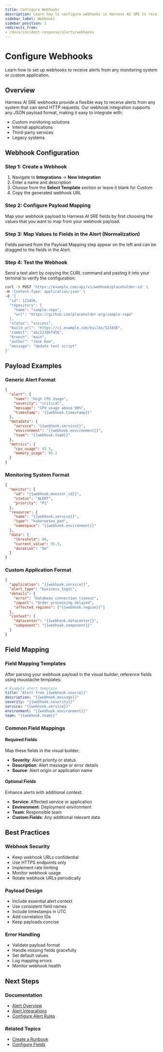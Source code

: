 ```yaml
---
title: Configure Webhooks
description: Learn how to configure webhooks in Harness AI SRE to receive alerts from any monitoring system or custom application.
sidebar_label: Webhooks
sidebar_position: 2
redirects_from:
- /docs/incident-response/alerts/webhooks
---
```


# Configure Webhooks

Learn how to set up webhooks to receive alerts from any monitoring system or custom application.

## Overview

Harness AI SRE webhooks provide a flexible way to receive alerts from any system that can send HTTP requests. Our webhook integration supports any JSON payload format, making it easy to integrate with:
- Custom monitoring solutions
- Internal applications
- Third-party services
- Legacy systems

## Webhook Configuration

### Step 1: Create a Webhook
1. Navigate to **Integrations** → **New Integration**
2. Enter a name and description
3. Choose from the **Select Template** section or leave it blank for Custom
4. Copy the generated webhook URL

### Step 2: Configure Payload Mapping
Map your webhook payload to Harness AI SRE fields by first choosing the values that you want to map from your webhook payload.

### Step 3: Map Values to Fields in the Alert (Normalization)
Fields parsed from the Payload Mapping step appear on the left and can be dragged to the fields in the Alert.

### Step 4: Test the Webhook
Send a test alert by copying the CURL command and pasting it into your terminal to verify the configuration:

```bash
curl -X POST 'https://example.com/api/v1/webhook/placeholder-id' \
-H 'Content-Type: application/json' \
-d '{
  "id": 123456,
  "repository": {
    "name": "sample-repo",
    "url": "https://github.com/placeholder-org/sample-repo"
  },
  "status": "success",
  "build_url": "https://ci.example.com/builds/123456",
  "commit": "abc123def456",
  "branch": "main",
  "author": "Jane Doe",
  "message": "Update test script"
}'
```

## Payload Examples

### Generic Alert Format
```json
{
  "alert": {
    "name": "High CPU Usage",
    "severity": "critical",
    "message": "CPU usage above 90%",
    "timestamp": "{{webhook.timestamp}}"
  },
  "metadata": {
    "service": "{{webhook.service}}",
    "environment": "{{webhook.environment}}",
    "team": "{{webhook.team}}"
  },
  "metrics": {
    "cpu_usage": 95.5,
    "memory_usage": 85.2
  }
}
```

### Monitoring System Format
```json
{
  "monitor": {
    "id": "{{webhook.monitor_id}}",
    "status": "ALERT",
    "priority": "P1"
  },
  "resource": {
    "name": "{{webhook.service}}",
    "type": "kubernetes_pod",
    "namespace": "{{webhook.environment}}"
  },
  "data": {
    "threshold": 90,
    "current_value": 95.5,
    "duration": "5m"
  }
}
```

### Custom Application Format
```json
{
  "application": "{{webhook.service}}",
  "alert_type": "business_logic",
  "details": {
    "error": "Database connection timeout",
    "impact": "Order processing delayed",
    "affected_regions": ["{{webhook.region}}"]
  },
  "context": {
    "datacenter": "{{webhook.datacenter}}",
    "component": "{{webhook.component}}"
  }
}
```

## Field Mapping

### Field Mapping Templates
After parsing your webhook payload in the visual builder, reference fields using moustache templates:

```yaml
# Example alert template
title: "Alert from {{webhook.source}}"
description: "{{webhook.message}}"
severity: "{{webhook.severity}}"
service: "{{webhook.service}}"
environment: "{{webhook.environment}}"
team: "{{webhook.team}}"
```

### Common Field Mappings

#### Required Fields
Map these fields in the visual builder:
- **Severity**: Alert priority or status
- **Description**: Alert message or error details
- **Source**: Alert origin or application name

#### Optional Fields
Enhance alerts with additional context:
- **Service**: Affected service or application
- **Environment**: Deployment environment
- **Team**: Responsible team
- **Custom Fields**: Any additional relevant data

## Best Practices

### Webhook Security
- Keep webhook URLs confidential
- Use HTTPS endpoints only
- Implement rate limiting
- Monitor webhook usage
- Rotate webhook URLs periodically

### Payload Design
- Include essential alert context
- Use consistent field names
- Include timestamps in UTC
- Add correlation IDs
- Keep payloads concise

### Error Handling
- Validate payload format
- Handle missing fields gracefully
- Set default values
- Log mapping errors
- Monitor webhook health

## Next Steps

### Documentation
- [Alert Overview](./alerts.md)
- [Alert Integrations](./integrations.md)
- [Configure Alert Rules](./alert-rules.md)

### Related Topics
- [Create a Runbook](../runbooks/create-runbook.md)
- [Configure Fields](../runbooks/configure-incident-fields.md)

